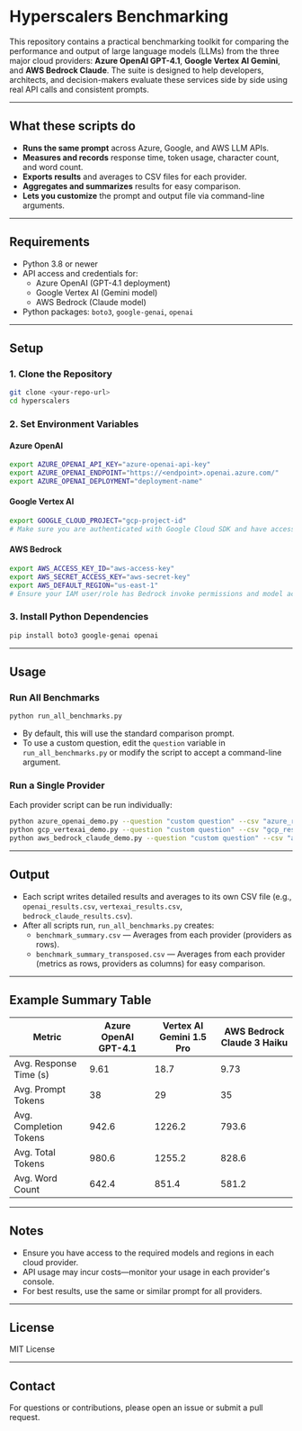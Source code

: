 # Hyperscalers Benchmarking

This repository contains a practical benchmarking toolkit for comparing the performance and output of large language models (LLMs) from the three major cloud providers: **Azure OpenAI GPT-4.1**, **Google Vertex AI Gemini**, and **AWS Bedrock Claude**. The suite is designed to help developers, architects, and decision-makers evaluate these services side by side using real API calls and consistent prompts.

---

## What these scripts do

- **Runs the same prompt** across Azure, Google, and AWS LLM APIs.
- **Measures and records** response time, token usage, character count, and word count.
- **Exports results** and averages to CSV files for each provider.
- **Aggregates and summarizes** results for easy comparison.
- **Lets you customize** the prompt and output file via command-line arguments.

---

## Requirements

- Python 3.8 or newer
- API access and credentials for:
    - Azure OpenAI (GPT-4.1 deployment)
    - Google Vertex AI (Gemini model)
    - AWS Bedrock (Claude model)
- Python packages: `boto3`, `google-genai`, `openai`

---

## Setup

### 1. Clone the Repository

```sh
git clone <your-repo-url>
cd hyperscalers
```

### 2. Set Environment Variables

#### Azure OpenAI
```sh
export AZURE_OPENAI_API_KEY="azure-openai-api-key"
export AZURE_OPENAI_ENDPOINT="https://<endpoint>.openai.azure.com/"
export AZURE_OPENAI_DEPLOYMENT="deployment-name"
```

#### **Google Vertex AI**
```sh
export GOOGLE_CLOUD_PROJECT="gcp-project-id"
# Make sure you are authenticated with Google Cloud SDK and have access to Vertex AI
```

#### **AWS Bedrock**
```sh
export AWS_ACCESS_KEY_ID="aws-access-key"
export AWS_SECRET_ACCESS_KEY="aws-secret-key"
export AWS_DEFAULT_REGION="us-east-1"
# Ensure your IAM user/role has Bedrock invoke permissions and model access
```

### 3. Install Python Dependencies

```sh
pip install boto3 google-genai openai
```

---

## Usage

### Run All Benchmarks

```sh
python run_all_benchmarks.py
```

- By default, this will use the standard comparison prompt.
- To use a custom question, edit the `question` variable in `run_all_benchmarks.py` or modify the script to accept a command-line argument.

### Run a Single Provider

Each provider script can be run individually:

```sh
python azure_openai_demo.py --question "custom question" --csv "azure_results.csv"
python gcp_vertexai_demo.py --question "custom question" --csv "gcp_results.csv"
python aws_bedrock_claude_demo.py --question "custom question" --csv "aws_results.csv"
```

---

## Output

- Each script writes detailed results and averages to its own CSV file (e.g., `openai_results.csv`, `vertexai_results.csv`, `bedrock_claude_results.csv`).
- After all scripts run, `run_all_benchmarks.py` creates:
  - `benchmark_summary.csv` — Averages from each provider (providers as rows).
  - `benchmark_summary_transposed.csv` — Averages from each provider (metrics as rows, providers as columns) for easy comparison.

---

## Example Summary Table

| Metric                   | Azure OpenAI GPT-4.1 | Vertex AI Gemini 1.5 Pro | AWS Bedrock Claude 3 Haiku |
|--------------------------|----------------------|--------------------------|----------------------------|
| Avg. Response Time (s)   | 9.61                 | 18.7                     | 9.73                       |
| Avg. Prompt Tokens       | 38                   | 29                       | 35                         |
| Avg. Completion Tokens   | 942.6                | 1226.2                   | 793.6                      |
| Avg. Total Tokens        | 980.6                | 1255.2                   | 828.6                      |
| Avg. Word Count          | 642.4                | 851.4                    | 581.2                      |

---

## Notes

- Ensure you have access to the required models and regions in each cloud provider.
- API usage may incur costs—monitor your usage in each provider's console.
- For best results, use the same or similar prompt for all providers.

---

## License

MIT License

---

## Contact

For questions or contributions, please open an issue or submit a pull request.
